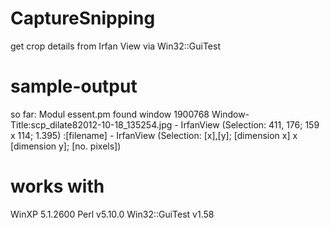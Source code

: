 CaptureSnipping
===============

get crop details from Irfan View via Win32::GuiTest

sample-output
=============

so far:
Modul essent.pm
found window 1900768
Window-Title:scp_dilate82012-10-18_135254.jpg - IrfanView (Selection: 411, 176; 159 x 114; 1.395)
 :[filename] - IrfanView (Selection: [x],[y]; [dimension x] x [dimension y]; [no. pixels])


works with
==========

WinXP 5.1.2600
Perl v5.10.0
Win32::GuiTest v1.58